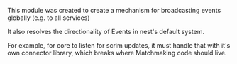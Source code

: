 This module was created to create a mechanism for broadcasting events globally (e.g. to all services)

It also resolves the directionality of Events in nest's default system.

For example, for core to listen for scrim updates, it must handle that
with it's own connector library, which breaks where Matchmaking code
should live.